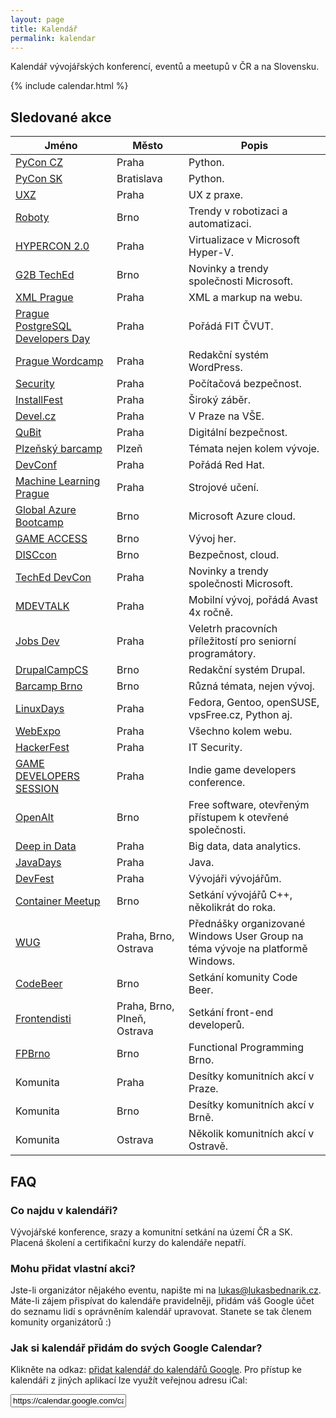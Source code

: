 ```yaml
---
layout: page
title: Kalendář
permalink: kalendar
---
```


Kalendář vývojářských konferencí, eventů a meetupů v ČR a na Slovensku.

{% include calendar.html %}

## Sledované akce

| Jméno         | Město         | Popis |
| ------------- | ------------- | ----- |
| [PyCon CZ](https://cz.pycon.org) | Praha | Python. |
| [PyCon SK](https://pycon.sk) | Bratislava | Python. |
| [UXZ](http://www.uxz.cz/) | Praha | UX z praxe. |
| [Roboty](https://www.konference-roboty.cz/) | Brno | Trendy v robotizaci a automatizaci. |
| [HYPERCON 2.0](http://hypercon.cz/) | Praha | Virtualizace v Microsoft Hyper-V. |
| [G2B TechEd](https://www.g2bteched.cz/cs/) | Brno | Novinky a trendy společnosti Microsoft. |
| [XML Prague](http://www.xmlprague.cz/) | Praha | XML a markup na webu. |
| [Prague PostgreSQL Developers Day](http://p2d2.cz/) | Praha | Pořádá FIT ČVUT. |
| [Prague Wordcamp](https://prague.wordcamp.org/) | Praha | Redakční systém WordPress. |
| [Security](https://konferencesecurity.cz/) | Praha | Počítačová bezpečnost. |
| [InstallFest](http://installfest.cz) | Praha | Široký záběr. |
| [Devel.cz](https://devel.cz/konference) | Praha | V Praze na VŠE. |
| [QuBit](https://qubitconference.com/) | Praha | Digitální bezpečnost. |
| [Plzeňský barcamp](https://plzenskybarcamp.cz/) | Plzeň | Témata nejen kolem vývoje. |
| [DevConf](https://devconf.cz/) | Praha | Pořádá Red Hat. |
| [Machine Learning Prague](http://www.mlprague.com/) | Praha | Strojové učení. |
| [Global Azure Bootcamp](https://global.azurebootcamp.net/) | Brno | Microsoft Azure cloud. |
| [GAME ACCESS](http://www.game-access.com/) | Brno | Vývoj her. |
| [DISCcon](https://www.disccon.com/) | Brno | Bezpečnost, cloud. |
| [TechEd DevCon](https://www.teched.cz/cs/) | Praha | Novinky a trendy společnosti Microsoft. |
| [MDEVTALK](https://www.mdevtalk.cz/) | Praha | Mobilní vývoj, pořádá Avast 4x ročně. |
| [Jobs Dev](https://www.jobsdev.cz/) | Praha | Veletrh pracovních příležitostí pro seniorní programátory. |
| [DrupalCampCS](http://drupalcs.camp/) | Brno | Redakční systém Drupal. |
| [Barcamp Brno](http://www.barcampbrno.cz) | Brno | Různá témata, nejen vývoj. |
| [LinuxDays](https://www.linuxdays.cz) | Praha | Fedora, Gentoo, openSUSE, vpsFree.cz, Python aj. |
| [WebExpo](https://www.webexpo.cz) | Praha | Všechno kolem webu. |
| [HackerFest](https://www.hackerfest.cz/cs/) | Praha | IT Security. |
| [GAME DEVELOPERS SESSION](http://www.gdsession.com/) | Praha | Indie game developers conference. |
| [OpenAlt](https://openalt.cz) | Brno | Free software, otevřeným přístupem k otevřené společnosti. |
| [Deep in Data](http://did.konference.cz/) | Praha | Big data, data analytics. |
| [JavaDays](https://www.javadays.cz/cs/) | Praha | Java. |
| [DevFest](https://devfest.cz/) | Praha | Vývojáři vývojářům. |
| [Container Meetup](http://www.containerbrno.cz/) | Brno | Setkání vývojářů C++, několikrát do roka. |
| [WUG](https://www.wug.cz/) | Praha, Brno, Ostrava | Přednášky organizované Windows User Group na téma vývoje na platformě Windows. |
| [CodeBeer](https://codebeer.cz) | Brno | Setkání komunity Code Beer. |
| [Frontendisti](http://frontendisti.cz/) | Praha, Brno, Plneň, Ostrava | Setkání front-end developerů. |
| [FPBrno](https://fpbrno.github.io/) | Brno | Functional Programming Brno. |
| Komunita | Praha | Desítky komunitních akcí v Praze. |
| Komunita | Brno | Desítky komunitních akcí v Brně. |
| Komunita | Ostrava | Několik komunitních akcí v Ostravě. |

## FAQ

### Co najdu v kalendáři?

Vývojářské konference, srazy a komunitní setkání na území ČR a SK.
Placená školení a certifikační kurzy do kalendáře nepatří.

### Mohu přidat vlastní akci?

Jste-li organizátor nějakého eventu, napište mi na lukas@lukasbednarik.cz.
Máte-li zájem přispívat do kalendáře pravidelněji, přidám váš Google účet do seznamu lidí s oprávněním kalendář upravovat.
Stanete se tak členem komunity organizátorů :)

### Jak si kalendář přidám do svých Google Calendar?

Klikněte na odkaz:
[přidat kalendář do kalendářů Google](https://calendar.google.com/calendar/render?cid=lukasbednarik.cz_1fv59ppgg4c5p388vcap4v10c8@group.calendar.google.com). Pro přístup ke kalendáři z jiných aplikací lze využít veřejnou adresu iCal:

<input onClick="this.setSelectionRange(0, this.value.length)" value="https://calendar.google.com/calendar/ical/lukasbednarik.cz_1fv59ppgg4c5p388vcap4v10c8%40group.calendar.google.com/public/basic.ics" readonly>

